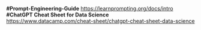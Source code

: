 ****#Prompt-Engineering-Guide****
https://learnprompting.org/docs/intro
****#ChatGPT Cheat Sheet for Data Science****
https://www.datacamp.com/cheat-sheet/chatgpt-cheat-sheet-data-science
